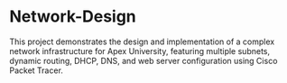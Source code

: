 # Network-Design
This project demonstrates the design and implementation of a complex network infrastructure for Apex University, featuring multiple subnets, dynamic routing, DHCP, DNS, and web server configuration using Cisco Packet Tracer.
